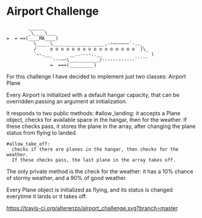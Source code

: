 Airport Challenge
=================

```
        ______
        _\____\___
=  = ==(____MA____)
          \_____\___________________,-~~~~~~~`-.._
          /     o o o o o o o o o o o o o o o o  |\_
          `~-.__       __..----..__                  )
                `---~~\___________/------------`````
                =  ===(_________)

```

For this challenge I have decided to implement just two classes:
 Airport
 Plane

Every Airport is initialized with a default hangar capacity, that can be overridden passing an argument at initialization.

It responds to two public methods:
	#allow_landing:
	  it accepts a Plane object, checks for available space in the hangar, then for the weather.
	  If these checks pass, it stores the plane in the array, after changing the plane status from flying to landed.

	#allow_take_off:
	  checks if there are planes in the hangar, then checks for the weather.
	  If these checks pass, the last plane in the array takes off.

The only private method is the check for the weather: it has a 10% chance of stormy weather, and a 90% of good weather.


Every Plane object is initialized as flying, and its status is changed everytime it lands or it takes off.	     


https://travis-ci.org/alterenzo/airport_challenge.svg?branch=master
